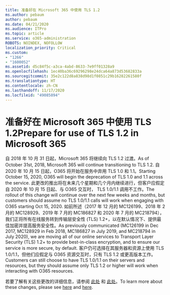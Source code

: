 ```yaml
---
title: 准备好在 Microsoft 365 中使用 TLS 1.2
ms.author: pebaum
author: pebaum
ms.date: 04/21/2020
ms.audience: ITPro
ms.topic: article
ms.service: o365-administration
ROBOTS: NOINDEX, NOFOLLOW
localization_priority: Critical
ms.custom:
- "1266"
- "1600052"
ms.assetid: d5c84f5c-a3ca-4abd-8633-7e9ff01328a9
ms.openlocfilehash: 1ec40ba36c69296298e24dca64a873d53682833a
ms.sourcegitcommit: 35e2c122d8a838d98d1f0851c29b16282261580f
ms.translationtype: HT
ms.contentlocale: zh-CN
ms.lasthandoff: 11/17/2020
ms.locfileid: "49085894"
---
```

# <a name="prepare-for-use-of-tls-12-in-microsoft-365"></a><span data-ttu-id="86439-102">准备好在 Microsoft 365 中使用 TLS 1.2</span><span class="sxs-lookup"><span data-stu-id="86439-102">Prepare for use of TLS 1.2 in Microsoft 365</span></span>

<span data-ttu-id="86439-103">自 2018 年 10 月 31 日起，Microsoft 365 将继续向 TLS 1.2 过渡。</span><span class="sxs-lookup"><span data-stu-id="86439-103">As of October 31st, 2018, Microsoft 365 will continue transitioning to TLS 1.2.</span></span> <span data-ttu-id="86439-104">自 2020 年 10 月 15 日起，O365 将开始在服务中弃用 TLS 1.0 和 1.1。</span><span class="sxs-lookup"><span data-stu-id="86439-104">Starting October 15, 2020, O365 will begin the deprecation of TLS 1.0 and 1.1 across the service.</span></span> <span data-ttu-id="86439-105">此更改的推出将在未来几个星期和几个月内继续进行，但客户应假定自 2020 年 10 月 15 日起、与 O365 交互时， TLS 1.0/1.1 调用不工作。</span><span class="sxs-lookup"><span data-stu-id="86439-105">The rollout of this change will continue over the next few weeks and months, but customers should assume no TLS 1.0/1.1 calls will work when engaging with O365 starting Oct 15, 2020.</span></span> <span data-ttu-id="86439-106">如前所述（2017 年 12 月的 MC126199、2018 年 2 月的 MC128929、2019 年 7 月的 MC186827 和 2020 年 7 月的 MC218794），我们正将所有在线服务转到传输层安全性 (TLS) 1.2+，以在默认情况下、提供最佳加密并提高服务安全性。</span><span class="sxs-lookup"><span data-stu-id="86439-106">As previously communicated (MC126199 in Dec 2017, MC128929 in Feb 2018, MC186827 in July 2019, and MC218794 in July 2020), we are moving all of our online services to Transport Layer Security (TLS) 1.2+ to provide best-in-class encryption, and to ensure our service is more secure, by default.</span></span> <span data-ttu-id="86439-107">客户仍可选择在其服务器和资源上使用 TLS 1.0/1.1，但他们应假定与 O365 资源交互时，只有 TLS 1.2 或更高版本工作。</span><span class="sxs-lookup"><span data-stu-id="86439-107">Customers can still choose to have TLS 1.0/1.1 on their servers and resources, but they should assume only TLS 1.2 or higher will work when interacting with O365 resources.</span></span>
  
<span data-ttu-id="86439-108">若要了解有关这些更改的详细信息，请参阅 [此处](https://docs.microsoft.com/microsoft-365/compliance/prepare-tls-1.2-in-office-365?view=o365-worldwide) 和 [此处](https://docs.microsoft.com/microsoft-365/compliance/tls-1.0-and-1.1-deprecation-for-office-365?view=o365-worldwide)。</span><span class="sxs-lookup"><span data-stu-id="86439-108">To learn more about these changes, please see [here](https://docs.microsoft.com/microsoft-365/compliance/prepare-tls-1.2-in-office-365?view=o365-worldwide) and [here](https://docs.microsoft.com/microsoft-365/compliance/tls-1.0-and-1.1-deprecation-for-office-365?view=o365-worldwide).</span></span>

  